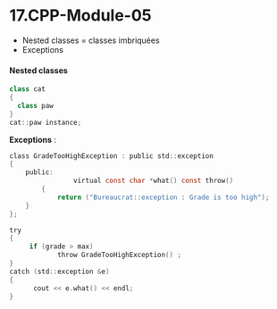 # 17.CPP-Module-05

* Nested classes = classes imbriquées
* Exceptions

#### Nested classes

```C++
class cat
{
  class paw
}
cat::paw instance;
```

**Exceptions** :  

```C
class GradeTooHighException : public std::exception				
{
	public:
				virtual const char *what() const throw()
        {
            return ("Bureaucrat::exception : Grade is too high");
	}
};

try
{
 	 if (grade > max)
          	throw GradeTooHighException() ;
}
catch (std::exception &e)
{
   	  cout << e.what() << endl;
}

```
